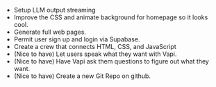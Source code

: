 * Setup LLM output streaming
* Improve the CSS and animate background for homepage so it looks cool.
* Generate full web pages.
* Permit user sign up and login via Supabase.
* Create a crew that connects HTML, CSS, and JavaScript
* (Nice to have) Let users speak what they want with Vapi.
* (Nice to have) Have Vapi ask them questions to figure out what they want.
* (Nice to have) Create a new Git Repo on github.

